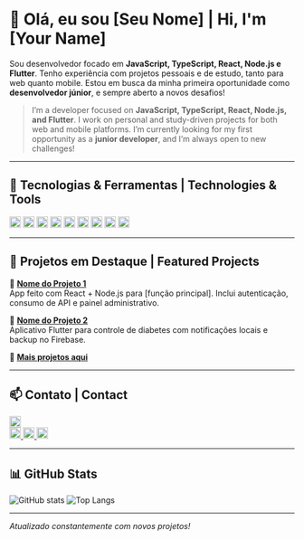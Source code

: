 # 👋 Olá, eu sou [Seu Nome] | Hi, I'm [Your Name]

Sou desenvolvedor focado em **JavaScript, TypeScript, React, Node.js e Flutter**. Tenho experiência com projetos pessoais e de estudo, tanto para web quanto mobile. Estou em busca da minha primeira oportunidade como **desenvolvedor júnior**, e sempre aberto a novos desafios!

> I’m a developer focused on **JavaScript, TypeScript, React, Node.js, and Flutter**. I work on personal and study-driven projects for both web and mobile platforms. I’m currently looking for my first opportunity as a **junior developer**, and I’m always open to new challenges!

---

## 🚀 Tecnologias & Ferramentas | Technologies & Tools

<p align="left">
  <img src="https://img.shields.io/badge/-JavaScript-F7DF1E?style=flat-square&logo=javascript&logoColor=000&labelColor=F7DF1E" height="20"/>
  <img src="https://img.shields.io/badge/-TypeScript-3178C6?style=flat-square&logo=typescript&logoColor=fff" height="20"/>
  <img src="https://img.shields.io/badge/-React-61DAFB?style=flat-square&logo=react&logoColor=000" height="20"/>
  <img src="https://img.shields.io/badge/-Node.js-339933?style=flat-square&logo=node.js&logoColor=fff" height="20"/>
  <img src="https://img.shields.io/badge/-Flutter-02569B?style=flat-square&logo=flutter&logoColor=fff" height="20"/>
  <img src="https://img.shields.io/badge/-MongoDB-47A248?style=flat-square&logo=mongodb&logoColor=fff" height="20"/>
  <img src="https://img.shields.io/badge/-SQL-4479A1?style=flat-square&logo=mysql&logoColor=fff" height="20"/>
  <img src="https://img.shields.io/badge/-Linux-FCC624?style=flat-square&logo=linux&logoColor=000" height="20"/>
  <img src="https://img.shields.io/badge/-Excel-217346?style=flat-square&logo=microsoft-excel&logoColor=fff" height="20"/>
</p>

---

## 📁 Projetos em Destaque | Featured Projects

🔸 **[Nome do Projeto 1](https://github.com/seuperfil/nome-do-projeto1)**  
App feito com React + Node.js para [função principal]. Inclui autenticação, consumo de API e painel administrativo.

🔸 **[Nome do Projeto 2](https://github.com/seuperfil/nome-do-projeto2)**  
Aplicativo Flutter para controle de diabetes com notificações locais e backup no Firebase.

🔸 **[Mais projetos aqui](https://github.com/seuperfil?tab=repositories)**

---

## 📫 Contato | Contact

<p align="left">
  <a href="https://linkedin.com/in/seuusuario">
    <img src="https://img.shields.io/badge/-LinkedIn-blue?style=flat-square&logo=linkedin&logoColor=white" height="20"/>
  </a>
  <br>
  <a href="https://instagram.com/seuusuario">
    <img src="https://img.shields.io/badge/-Instagram-E4405F?style=flat-square&logo=instagram&logoColor=white" height="20"/>
  </a>
  <a href="https://facebook.com/seuusuario">
    <img src="https://img.shields.io/badge/-Facebook-1877F2?style=flat-square&logo=facebook&logoColor=white" height="20"/>
  </a>
  <a href="mailto:seu.email@email.com">
    <img src="https://img.shields.io/badge/-Email-D14836?style=flat-square&logo=gmail&logoColor=white" height="20"/>
  </a>
</p>

---

## 📊 GitHub Stats

![GitHub stats](https://github-readme-stats.vercel.app/api?username=seuperfil&show_icons=true&theme=dracula&count_private=true)
![Top Langs](https://github-readme-stats.vercel.app/api/top-langs/?username=seuperfil&layout=compact&theme=dracula)

---

*Atualizado constantemente com novos projetos!*
